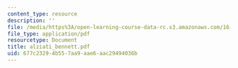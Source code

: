 ```yaml
---
content_type: resource
description: ''
file: /media/https%3A/open-learning-course-data-rc.s3.amazonaws.com/16-622-experimental-projects-ii-fall-2003/677c23294b557aa9aae6aac29494036b_alziati_bennett.pdf
file_type: application/pdf
resourcetype: Document
title: alziati_bennett.pdf
uid: 677c2329-4b55-7aa9-aae6-aac29494036b
---
```

